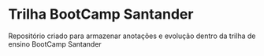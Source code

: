 # Trilha BootCamp Santander
Repositório criado para armazenar anotações e evolução dentro da trilha de ensino BootCamp Santander


